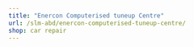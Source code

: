 ```yaml
---
title: "Enercon Computerised tuneup Centre"
url: /slm-abd/enercon-computerised-tuneup-centre/
shop: car repair
---
```

